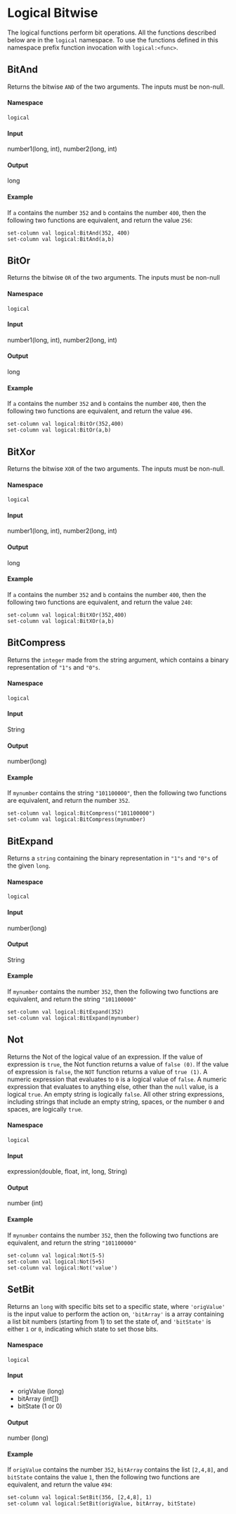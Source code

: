 # Logical Bitwise

The logical functions perform bit operations. All the functions described below are in the
`logical` namespace. To use the functions defined in this namespace prefix function invocation with `logical:<func>`.

## BitAnd
Returns the bitwise `AND` of the two arguments. The inputs must be non-null.

#### Namespace
`logical`

#### Input
number1(long, int), number2(long, int)

#### Output
long

#### Example
If `a` contains the number `352` and `b` contains the number `400`,
then the following two functions are equivalent, and return the value `256`:
```
set-column val logical:BitAnd(352, 400)
set-column val logical:BitAnd(a,b)
```

## BitOr
Returns the bitwise `OR` of the two arguments. The inputs must be non-null

#### Namespace
`logical`

#### Input
number1(long, int), number2(long, int)

#### Output
long

#### Example
If `a` contains the number `352` and `b` contains the number `400`,
then the following two functions are equivalent, and return the value `496`.

```
set-column val logical:BitOr(352,400)
set-column val logical:BitOr(a,b)
```

## BitXor
Returns the bitwise `XOR` of the two arguments. The inputs must be non-null.

#### Namespace
`logical`

#### Input
number1(long, int), number2(long, int)

#### Output
long

#### Example

If `a` contains the number `352` and `b` contains the number `400`,
then the following two functions are equivalent, and return the value `240`:

```
set-column val logical:BitXOr(352,400)
set-column val logical:BitXOr(a,b)
```

## BitCompress
Returns the `integer` made from the string argument,
which contains a binary representation of `"1"s` and `"0"s`.

#### Namespace
`logical`

#### Input
String

#### Output
number(long)

#### Example
If `mynumber` contains the string `"101100000"`,
then the following two functions are equivalent, and return the number `352`.
```
set-column val logical:BitCompress("101100000")
set-column val logical:BitCompress(mynumber)
```

## BitExpand
Returns a `string` containing the binary representation in `"1"s` and `"0"s`
of the given `long`.

#### Namespace
`logical`

#### Input
number(long)

#### Output
String

#### Example
If `mynumber` contains the number `352`, then the following two functions
are equivalent, and return the string `"101100000"`
```
set-column val logical:BitExpand(352)
set-column val logical:BitExpand(mynumber)
```

## Not
Returns the Not of the logical value of an expression. If the value of expression is `true`, the Not function
returns a value of `false (0)`. If the value of expression is `false`, the `NOT` function returns a value of `true (1)`.
A numeric expression that evaluates to `0` is a logical value of `false`. A numeric expression that evaluates to
anything else, other than the `null` value, is a logical `true`. An empty string is logically `false`. All other string
expressions, including strings that include an empty string, spaces, or the number `0` and spaces, are logically `true`.

#### Namespace
`logical`

#### Input
expression(double, float, int, long, String)

#### Output
number (int)

#### Example
If `mynumber` contains the number `352`, then the following two functions are equivalent,
and return the string `"101100000"`
```
set-column val logical:Not(5-5)
set-column val logical:Not(5+5)
set-column val logical:Not('value')
```

## SetBit
Returns an `long` with specific bits set to a specific state, where `'origValue'` is the input value to perform
the action on, `'bitArray'` is a array containing a list bit numbers (starting from 1) to set the state of,
and `'bitState'` is either `1` or `0`, indicating which state to set those bits.

#### Namespace
`logical`

#### Input

 - origValue (long)
 - bitArray (int[])
 - bitState (1 or 0)

#### Output

number (long)

#### Example
If `origValue` contains the number `352`, `bitArray` contains the list `[2,4,8]`, and `bitState`
contains the value `1`, then the following two functions are equivalent, and return the value `494`:

```
set-column val logical:SetBit(356, [2,4,8], 1)
set-column val logical:SetBit(origValue, bitArray, bitState)
```
